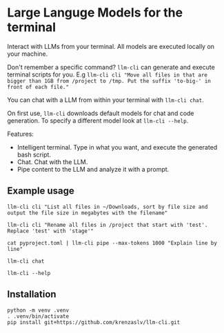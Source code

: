 # Large Languge Models for the terminal

Interact with LLMs from your terminal. All models are executed locally on your machine.

Don't remember a specific command? `llm-cli` can generate and execute terminal scripts for you. E.g `llm-cli cli "Move all files in that are bigger than 1GB from /project to /tmp. Put the suffix 'to-big-' in front of each file."`

You can chat with a LLM from within your terminal with `llm-cli chat`.

On first use, `llm-cli` downloads default models for chat and code generation. To specify a different model look at `llm-cli --help`.

Features:

- Intelligent terminal. Type in what you want, and execute the generated bash script.
- Chat. Chat with the LLM.
- Pipe content to the LLM and analyze it with a prompt.

## Example usage

```
llm-cli cli "List all files in ~/Downloads, sort by file size and output the file size in megabytes with the filename"

llm-cli cli "Rename all files in /project that start with 'test'. Replace 'test' with 'stage'"

cat pyproject.toml | llm-cli pipe --max-tokens 1000 "Explain line by line"

llm-cli chat

llm-cli --help
```

## Installation

```
python -m venv .venv
. .venv/bin/activate
pip install git+https://github.com/krenzaslv/llm-cli.git
```
